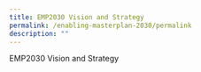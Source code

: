```yaml
---
title: EMP2030 Vision and Strategy
permalink: /enabling-masterplan-2030/permalink
description: ""
---
```

EMP2030 Vision and Strategy